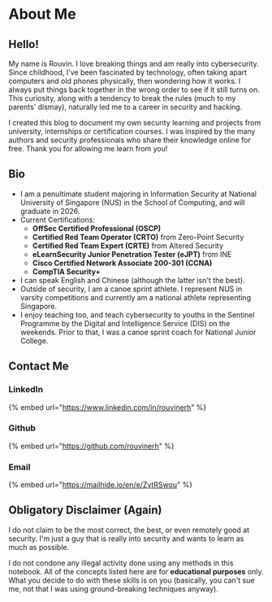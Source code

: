 # About Me

## Hello!

My name is Rouvin. I love breaking things and am really into cybersecurity. Since childhood, I've been fascinated by technology, often taking apart computers and old phones physically, then wondering how it works. I always put things back together in the wrong order to see if it still turns on. This curiosity, along with a tendency to break the rules (much to my parents' dismay), naturally led me to a career in security and hacking.

I created this blog to document my own security learning and projects from university, internships or certification courses. I was inspired by the many authors and security professionals who share their knowledge online for free. Thank you for allowing me learn from you!

## Bio

* I am a penultimate student majoring in Information Security at National University of Singapore (NUS) in the School of Computing, and will graduate in 2026.
* Current Certifications:
    * **OffSec Certified Professional (OSCP)**
    * **Certified Red Team Operator (CRTO)** from Zero-Point Security
    * **Certified Red Team Expert (CRTE)** from Altered Security
    * **eLearnSecurity Junior Penetration Tester (eJPT)** from INE
    * **Cisco Certified Network Associate 200-301 (CCNA)**
    * **CompTIA Security+**
* I can speak English and Chinese (although the latter isn't the best).
* Outside of security, I am a canoe sprint athlete. I represent NUS in varsity competitions and currently am a national athlete representing Singapore.
* I enjoy teaching too, and teach cybersecurity to youths in the Sentinel Programme by the Digital and Intelligence Service (DIS) on the weekends. Prior to that, I was a canoe sprint coach for National Junior College.

## Contact Me

### LinkedIn

{% embed url="https://www.linkedin.com/in/rouvinerh" %}

### Github

{% embed url="https://github.com/rouvinerh" %}

### Email

{% embed url="https://mailhide.io/en/e/ZytRSwou" %}

## Obligatory Disclaimer (Again)

I do not claim to be the most correct, the best, or even remotely good at security. I'm just a guy that is really into security and wants to learn as much as possible.

I do not condone any illegal activity done using any methods in this notebook. All of the concepts listed here are for **educational purposes** only. What you decide to do with these skills is on you (basically, you can't sue me, not that I was using ground-breaking techniques anyway).